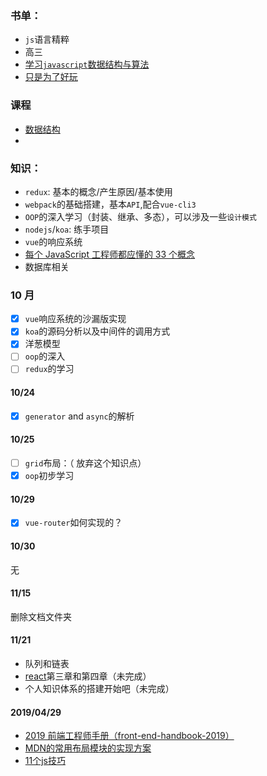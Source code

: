 ### 书单：

-   `js`语言精粹
-   高三
-   [学习`javascript`数据结构与算法](https://book.douban.com/subject/26639401/)
-   [只是为了好玩](https://book.douban.com/subject/25930025/)

### 课程

-   [数据结构](http://www.xuetangx.com/courses/course-v1:TsinghuaX+30240184+2015_T2/about)
-

### 知识：

-   `redux`: 基本的概念/产生原因/基本使用
-   `webpack`的基础搭建，基本`API`,配合`vue-cli3`
-   `OOP`的深入学习（封装、继承、多态），可以涉及一些`设计模式`
-   `nodejs`/`koa`: 练手项目
-   `vue`的响应系统
-   [每个 JavaScript 工程师都应懂的 33 个概念](https://github.com/stephentian/33-js-concepts)
-   数据库相关

### 10 月

-   [x] `vue`响应系统的沙漏版实现
-   [x] `koa`的源码分析以及中间件的调用方式
-   [x] 洋葱模型
-   [ ] `oop`的深入
-   [ ] `redux`的学习

#### 10/24

-   [x] `generator` and `async`的解析

#### 10/25

-   [ ] `grid`布局：（ 放弃这个知识点）
-   [x] `oop`初步学习

#### 10/29

-   [x] `vue-router`如何实现的？

#### 10/30

无

#### 11/15

删除文档文件夹


#### 11/21

- 队列和链表
- [react](https://github.com/carlleton/reactjs101)第三章和第四章（未完成）
- 个人知识体系的搭建开始吧（未完成）


#### 2019/04/29
- [2019 前端工程师手册（front-end-handbook-2019）](https://frontendmasters.com/books/front-end-handbook/2019/)
- [MDN的常用布局模块的实现方案](https://developer.mozilla.org/en-US/docs/Web/CSS/Layout_cookbook)
- [11个js技巧](https://medium.com/@bretcameron/12-javascript-tricks-you-wont-find-in-most-tutorials-a9c9331f169d)
